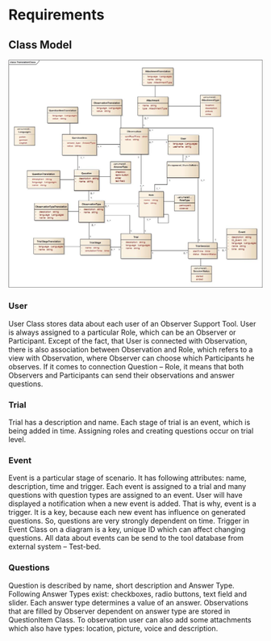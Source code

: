 # Requirements

## Class Model

![](./img/TranslationClass.jpg)


### User
User Class stores data about each user of an Observer Support Tool. User is always assigned to a particular Role, which can be an Observer or Participant. 
Except of the fact, that User is connected with Observation, there is also association between Observation and Role, which refers to a view with Observation, where Observer can choose which Participants he observes. 
If it comes to connection Question – Role, it means that both Observers and Participants can send their observations and answer questions. 
### Trial
Trial has a description and name. Each stage of trial is an event, which is being added in time. 
Assigning roles and creating questions occur on trial level. 
### Event
Event is a particular stage of scenario. It has following attributes: name, description, time and trigger.
Each event is assigned to a trial and many questions with question types are assigned to an event. User will have displayed a notification when a new event is added. That is why, event is a trigger. It is a key, because each new event has influence on generated questions. So, questions are very strongly dependent on time. 
Trigger in Event Class on a diagram is a key, unique ID which can affect changing questions. 
All data about events can be send to the tool database from external system – Test-bed.  
### Questions
Question is described by name, short description and Answer Type. Following Answer Types exist: checkboxes, radio buttons, text field and slider.
Each answer type determines a value of an answer. Observations that are filled by Observer dependent on answer type are stored in QuestionItem Class.
To observation user can also add some attachments which also have types: location, picture, voice and description.


